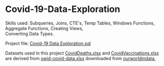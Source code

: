 # Covid-19-Data-Exploration
Skills used: Subqueries, Joins, CTE's, Temp Tables, Windows Functions, Aggregate Functions, Creating Views, <br> Converting Data Types.

Project file: <a href="https://github.com/MohammadRashiid/Covid-19-Data-Exploration/blob/ca82c4a5d7c09d9fc9adad08d562ad35c3744026/Covid%2019%20Data%20Exploration.sql">Covid-19 Data Exploration.sql</a>

Datasets used in this project <a href="https://github.com/MohammadRashiid/Covid-19-Data-Exploration/blob/f5d4ba49c3b690a1655f740aa0d070c1aed80ab9/CovidDeaths.xlsx">CovidDeaths.xlsx</a> and <a href="https://github.com/MohammadRashiid/Covid-19-Data-Exploration/blob/f5d4ba49c3b690a1655f740aa0d070c1aed80ab9/CovidVaccinations.xlsx">CovidVaccinations.xlsx</a> are derived from <a href="https://github.com/MohammadRashiid/Covid-19-Data-Exploration/blob/f5d4ba49c3b690a1655f740aa0d070c1aed80ab9/owid-covid-data.xlsx">owid-covid-data.xlsx</a> downloaded from <a href="https://ourworldindata.org/covid-deaths">ourworldindata.</a>

